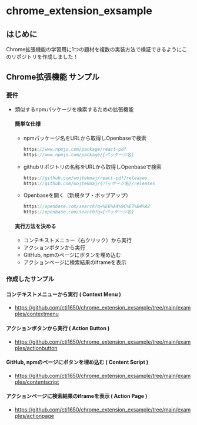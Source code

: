 # chrome_extension_exsample

## はじめに

Chrome拡張機能の学習用に1つの題材を複数の実装方法で検証できるようにこのリポジトリを作成しました！

## Chrome拡張機能 サンプル

### 要件

- 類似するnpmパッケージを検索するための拡張機能
    
    #### 簡単な仕様
    
    - npmパッケージ名をURLから取得しOpenbaseで検索
        
        ```jsx
        https://www.npmjs.com/package/react-pdf
        https://www.npmjs.com/package/{パッケージ名}
        ```
        
    - githubリポジトリの名称をURLから取得しOpenbaseで検索
        
        ```jsx
        https://github.com/wojtekmaj/react-pdf/releases
        https://github.com/wojtekmaj/{パッケージ名}/releases
        ```
        
    - Openbaseを開く（新規タブ・ポップアップ）
        
        ```jsx
        https://openbase.com/search?q=%E6%A4%9C%E7%B4%A2
        https://openbase.com/search?q={パッケージ名}
        ```
        
    
    #### 実行方法を決める
    
    - コンテキストメニュー（右クリック）から実行
    - アクションボタンから実行
    - GitHub, npmのページにボタンを埋め込む
    - アクションページに検索結果のiframeを表示

### 作成したサンプル

#### コンテキストメニューから実行 ( Context Menu )

- https://github.com/cti1650/chrome_extension_exsample/tree/main/examples/contextmenu

#### アクションボタンから実行 ( Action Button )

- https://github.com/cti1650/chrome_extension_exsample/tree/main/examples/actionbutton

#### GitHub, npmのページにボタンを埋め込む ( Content Script )

- https://github.com/cti1650/chrome_extension_exsample/tree/main/examples/contentscript

#### アクションページに検索結果のiframeを表示 ( Action Page )

- https://github.com/cti1650/chrome_extension_exsample/tree/main/examples/actionpage
